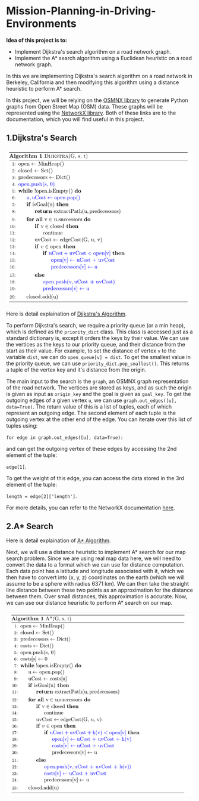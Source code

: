 # Mission-Planning-in-Driving-Environments
**Idea of this project is to:**
* Implement Dijkstra's search algorithm on a road network graph.
* Implement the A* search algorithm using a Euclidean heuristic on a road network graph. 

In this we are implementing Dijkstra's search algorithm on a road network in Berkeley, California and then modifying this algorithm using a distance heuristic to perform A* search.

In this project, we will be relying on the [OSMNX library](https://osmnx.readthedocs.io/en/stable/) to generate Python graphs from Open Street Map (OSM) data. These graphs will be represented using the [NetworkX library](https://networkx.github.io/documentation/stable/). Both of these links are to the documentation, which you will find useful in this project.

## 1.Dijkstra's Search
![](Algorithms/dijkstra's%20algorithm.png)

Here is detail explaination of [Dijkstra's Algorithm](https://www.freecodecamp.org/news/dijkstras-shortest-path-algorithm-visual-introduction/#:~:text=Dijkstra's%20Algorithm%20finds%20the%20shortest,node%20and%20all%20other%20nodes. "Click to view").

To perform Dijkstra's search, we require a priority queue (or a min heap), which is defined as the `priority_dict` class. This class is accessed just as a standard dictionary is, except it orders the keys by their value. We can use the vertices as the keys to our priority queue, and their distance from the start as their value. For example, to set the distance of vertex `v` to the variable `dist`, we can do `open_queue[v] = dist`. To get the smallest value in the priority queue, we can use `priority_dict.pop_smallest()`. This returns a tuple of the vertex key and it's distance from the origin.

The main input to the search is the `graph`, an OSMNX graph representation of the road network. The vertices are stored as keys, and as such the origin is given as input as `origin_key` and the goal is given as `goal_key`. To get the outgoing edges of a given vertex `u`, we can use `graph.out_edges([u], data=True)`. The return value of this is a list of tuples, each of which represent an outgoing edge. The second element of each tuple is the outgoing vertex at the other end of the edge. You can iterate over this list of tuples using:

`for edge in graph.out_edges([u], data=True):`

and can get the outgoing vertex of these edges by accessing the 2nd element of the tuple:

`edge[1]`.

To get the weight of this edge, you can access the data stored in the 3rd element of the tuple:

`length = edge[2]['length']`.

For more details, you can refer to the NetworkX documentation [here](https://networkx.github.io/documentation/networkx-2.3/reference/classes/generated/networkx.DiGraph.out_edges.html?highlight=out_edges#networkx.DiGraph.out_edges).

## 2.A* Search

Here is detail explaination of [A* Algorithm](https://towardsdatascience.com/a-star-a-search-algorithm-eb495fb156bb "Click to view").

Next, we will use a distance heuristic to implement A* search for our map search problem. Since we are using real map data here, we will need to convert the data to a format which we can use for distance computation. Each data point has a latitude and longitude associated with it, which we then have to convert into (x, y, z) coordinates on the earth (which we will assume to be a sphere with radius 6371 km). We can then take the straight line distance between these two points as an approximation for the distance between them. Over small distances, this approximation is accurate.
Now, we can use our distance heuristic to perform A* search on our map. 

![](Algorithms/a_star_algorithm.png)

